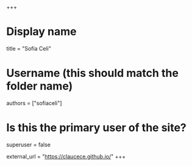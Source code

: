 +++
# Display name
title = "Sofía Celi"

# Username (this should match the folder name)
authors = ["sofiaceli"]

# Is this the primary user of the site?
superuser = false

external_url = "https://claucece.github.io/"
+++
